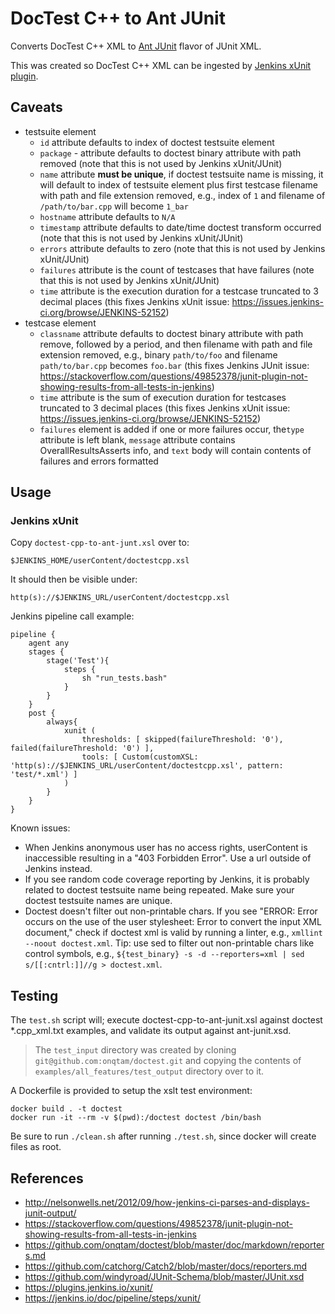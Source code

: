 # DocTest C++ to Ant JUnit

Converts DocTest C++ XML to 
[Ant JUnit](https://github.com/windyroad/JUnit-Schema/blob/master/JUnit.xsd)
flavor of JUnit XML.

This was created so DocTest C++ XML can be ingested by 
[Jenkins xUnit plugin](https://plugins.jenkins.io/xunit/).

## Caveats 

- testsuite element
    - `id` attribute defaults to index of doctest testsuite element
    - `package` - attribute defaults to doctest binary attribute with path 
    removed (note that this is not used by Jenkins xUnit/JUnit)
    - `name` attribute **must be unique**, if doctest testsuite name is missing,
    it will default to index of testsuite element plus first testcase filename 
    with path and file extension removed, e.g., index of `1` and filename of 
    `/path/to/bar.cpp` will become `1_bar`
    - `hostname` attribute defaults to `N/A`
    - `timestamp` attribute defaults to date/time doctest transform occurred 
    (note that this is not used by Jenkins xUnit/JUnit)
    - `errors` attribute defaults to zero (note that this is not used by 
    Jenkins xUnit/JUnit)
    - `failures` attribute is the count of testcases that have failures (note 
    that this is not used by Jenkins xUnit/JUnit)
    - `time` attribute is the execution duration for a testcase truncated
    to 3 decimal places (this fixes Jenkins xUnit issue: 
    https://issues.jenkins-ci.org/browse/JENKINS-52152)
- testcase element
    - `classname` attribute defaults to doctest binary attribute with path 
    remove, followed by a period, and then filename with path and file 
    extension removed, e.g., binary `path/to/foo` and filename 
    `path/to/bar.cpp` becomes `foo.bar` (this fixes Jenkins JUnit issue:
    https://stackoverflow.com/questions/49852378/junit-plugin-not-showing-results-from-all-tests-in-jenkins)
    - `time` attribute is the sum of execution duration for testcases truncated
    to 3 decimal places (this fixes Jenkins xUnit issue: 
    https://issues.jenkins-ci.org/browse/JENKINS-52152)
    - `failures` element is added if one or more failures occur, the`type` 
    attribute is left blank, `message` attribute contains OverallResultsAsserts 
    info, and `text` body will contain contents of failures and errors formatted

## Usage

### Jenkins xUnit

Copy `doctest-cpp-to-ant-junt.xsl` over to:

    $JENKINS_HOME/userContent/doctestcpp.xsl

It should then be visible under:
 
    http(s)://$JENKINS_URL/userContent/doctestcpp.xsl
    
Jenkins pipeline call example:

    pipeline {
        agent any
        stages {
            stage('Test'){
                steps {
                    sh "run_tests.bash"
                }
            }
        }
        post {
            always{
                xunit (
                    thresholds: [ skipped(failureThreshold: '0'), failed(failureThreshold: '0') ],
                    tools: [ Custom(customXSL: 'http(s)://$JENKINS_URL/userContent/doctestcpp.xsl', pattern: 'test/*.xml') ]
                )
            }
        }
    }
    
Known issues:

- When Jenkins anonymous user has no access rights, userContent is inaccessible 
resulting in a "403 Forbidden Error". Use a url outside of Jenkins instead.
- If you see random code coverage reporting by Jenkins, it is probably related 
to doctest testsuite name being repeated. Make sure your doctest testsuite 
names are unique.
- Doctest doesn't filter out non-printable chars. If you see "ERROR: 
Error occurs on the use of the user stylesheet: Error to convert the input XML 
document," check if doctest xml is valid by running a linter, e.g.,
`xmllint --noout doctest.xml`.  Tip: use sed to filter out 
non-printable chars like control symbols, e.g., 
`${test_binary} -s -d --reporters=xml | sed s/[[:cntrl:]]//g > doctest.xml`.

## Testing

The `test.sh` script will; execute
doctest-cpp-to-ant-junit.xsl against doctest *.cpp_xml.txt examples,
and validate its output against ant-junit.xsd.

> The `test_input` directory was created by cloning 
`git@github.com:onqtam/doctest.git` and copying the contents of 
`examples/all_features/test_output` directory over to it.

A Dockerfile is provided to setup the xslt test environment:

    docker build . -t doctest
    docker run -it --rm -v $(pwd):/doctest doctest /bin/bash

Be sure to run `./clean.sh` after running `./test.sh`, since docker 
will create files as root.

## References

- http://nelsonwells.net/2012/09/how-jenkins-ci-parses-and-displays-junit-output/
- https://stackoverflow.com/questions/49852378/junit-plugin-not-showing-results-from-all-tests-in-jenkins
- https://github.com/onqtam/doctest/blob/master/doc/markdown/reporters.md
- https://github.com/catchorg/Catch2/blob/master/docs/reporters.md
- https://github.com/windyroad/JUnit-Schema/blob/master/JUnit.xsd
- https://plugins.jenkins.io/xunit/
- https://jenkins.io/doc/pipeline/steps/xunit/

